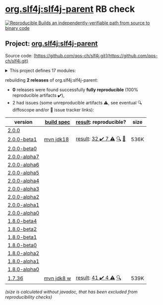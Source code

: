 [org.slf4j:slf4j-parent](https://search.maven.org/artifact/org.slf4j/slf4j-parent/) RB check
=======

[![Reproducible Builds](https://reproducible-builds.org/images/logos/rb.svg) an independently-verifiable path from source to binary code](https://reproducible-builds.org/)

## Project: [org.slf4j:slf4j-parent](https://search.maven.org/artifact/org.slf4j/slf4j-parent/)

Source code: [https://github.com/qos-ch/slf4j.git](https://github.com/qos-ch/slf4j.git)

<details><summary>This project defines 17 modules:</summary>

* [org.slf4j:integration](https://search.maven.org/artifact/org.slf4j/integration/)
* [org.slf4j:jcl-over-slf4j](https://search.maven.org/artifact/org.slf4j/jcl-over-slf4j/)
* [org.slf4j:jul-to-slf4j](https://search.maven.org/artifact/org.slf4j/jul-to-slf4j/)
* [org.slf4j:log4j-over-slf4j](https://search.maven.org/artifact/org.slf4j/log4j-over-slf4j/)
* [org.slf4j:osgi-over-slf4j](https://search.maven.org/artifact/org.slf4j/osgi-over-slf4j/)
* [org.slf4j:slf4j-android](https://search.maven.org/artifact/org.slf4j/slf4j-android/)
* [org.slf4j:slf4j-api](https://search.maven.org/artifact/org.slf4j/slf4j-api/)
* [org.slf4j:slf4j-ext](https://search.maven.org/artifact/org.slf4j/slf4j-ext/)
* [org.slf4j:slf4j-jcl](https://search.maven.org/artifact/org.slf4j/slf4j-jcl/)
* [org.slf4j:slf4j-jdk-platform-logging](https://search.maven.org/artifact/org.slf4j/slf4j-jdk-platform-logging/)
* [org.slf4j:slf4j-jdk14](https://search.maven.org/artifact/org.slf4j/slf4j-jdk14/)
* [org.slf4j:slf4j-log4j12](https://search.maven.org/artifact/org.slf4j/slf4j-log4j12/)
* [org.slf4j:slf4j-migrator](https://search.maven.org/artifact/org.slf4j/slf4j-migrator/)
* [org.slf4j:slf4j-nop](https://search.maven.org/artifact/org.slf4j/slf4j-nop/)
* [org.slf4j:slf4j-parent](https://search.maven.org/artifact/org.slf4j/slf4j-parent/)
* [org.slf4j:slf4j-reload4j](https://search.maven.org/artifact/org.slf4j/slf4j-reload4j/)
* [org.slf4j:slf4j-simple](https://search.maven.org/artifact/org.slf4j/slf4j-simple/)
</details>

rebuilding **2 releases** of org.slf4j:slf4j-parent:
- **0** releases were found successfully **fully reproducible** (100% reproducible artifacts :heavy_check_mark:),
- 2 had issues (some unreproducible artifacts :warning:, see eventual :mag: diffoscope and/or :memo: issue tracker links):

| version | [build spec](/BUILDSPEC.md) | [result](https://reproducible-builds.org/docs/jvm/): reproducible? | size |
| -- | --------- | ------ | -- |
| [2.0.0](https://search.maven.org/artifact/org.slf4j/slf4j-parent/2.0.0/pom) | | | |
| [2.0.0-beta1](https://search.maven.org/artifact/org.slf4j/slf4j-parent/2.0.0-beta1/pom) | [mvn jdk18](slf4j-2.0.0-beta1.buildspec) | [result](slf4j-parent-2.0.0-beta1.buildinfo): [32 :heavy_check_mark:  7 :warning:](slf4j-parent-2.0.0-beta1.buildcompare) [:mag:](slf4j-parent-2.0.0-beta1.diffoscope) [:memo:](https://github.com/jvm-repo-rebuild/reproducible-central/issues/77) | 536K |
| [2.0.0-beta0](https://search.maven.org/artifact/org.slf4j/slf4j-parent/2.0.0-beta0/pom) | | | |
| [2.0.0-alpha7](https://search.maven.org/artifact/org.slf4j/slf4j-parent/2.0.0-alpha7/pom) | | | |
| [2.0.0-alpha6](https://search.maven.org/artifact/org.slf4j/slf4j-parent/2.0.0-alpha6/pom) | | | |
| [2.0.0-alpha5](https://search.maven.org/artifact/org.slf4j/slf4j-parent/2.0.0-alpha5/pom) | | | |
| [2.0.0-alpha4](https://search.maven.org/artifact/org.slf4j/slf4j-parent/2.0.0-alpha4/pom) | | | |
| [2.0.0-alpha3](https://search.maven.org/artifact/org.slf4j/slf4j-parent/2.0.0-alpha3/pom) | | | |
| [2.0.0-alpha2](https://search.maven.org/artifact/org.slf4j/slf4j-parent/2.0.0-alpha2/pom) | | | |
| [2.0.0-alpha1](https://search.maven.org/artifact/org.slf4j/slf4j-parent/2.0.0-alpha1/pom) | | | |
| [2.0.0-alpha0](https://search.maven.org/artifact/org.slf4j/slf4j-parent/2.0.0-alpha0/pom) | | | |
| [1.8.0-beta4](https://search.maven.org/artifact/org.slf4j/slf4j-parent/1.8.0-beta4/pom) | | | |
| [1.8.0-beta2](https://search.maven.org/artifact/org.slf4j/slf4j-parent/1.8.0-beta2/pom) | | | |
| [1.8.0-beta1](https://search.maven.org/artifact/org.slf4j/slf4j-parent/1.8.0-beta1/pom) | | | |
| [1.8.0-beta0](https://search.maven.org/artifact/org.slf4j/slf4j-parent/1.8.0-beta0/pom) | | | |
| [1.8.0-alpha2](https://search.maven.org/artifact/org.slf4j/slf4j-parent/1.8.0-alpha2/pom) | | | |
| [1.8.0-alpha1](https://search.maven.org/artifact/org.slf4j/slf4j-parent/1.8.0-alpha1/pom) | | | |
| [1.8.0-alpha0](https://search.maven.org/artifact/org.slf4j/slf4j-parent/1.8.0-alpha0/pom) | | | |
| [1.7.36](https://search.maven.org/artifact/org.slf4j/slf4j-parent/1.7.36/pom) | [mvn jdk8 w](slf4j-1.7.36.buildspec) | [result](slf4j-parent-1.7.36.buildinfo): [41 :heavy_check_mark:  4 :warning:](slf4j-parent-1.7.36.buildcompare) [:mag:](slf4j-parent-1.7.36.diffoscope) | 539K |

<i>(size is calculated without javadoc, that has been excluded from reproducibility checks)</i>
